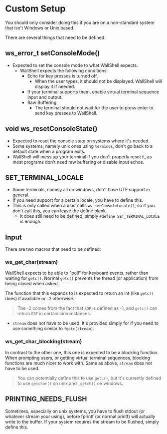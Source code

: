 # Custom Setup

You should only consider doing this if you are on a non-standard system that isn't Windows or Unix based.

There are several things that need to be defined:

## ws_error_t setConsoleMode()

- Expected to set the console mode to what WallShell expects.
  - WallShell expects the following conditions:
    - Echo for key presses is turned off.
      - When the user types, it should not be displayed. WallShell will display it if needed.
    - If your terminal supports them, enable virtual terminal sequence input and output.
    - Raw Buffering
      - The terminal should not wait for the user to press enter to send key presses to WallShell.

## void ws_resetConsoleState()

- Expected to reset the console state on systems where it's needed.
- Some systems, namely unix ones using `terminos`, don't go back to a default state when a program exits.
- WallShell will mess up your terminal if you don't properly reset it, as most programs don't need raw buffering or
  disable input echos.

## SET_TERMINAL_LOCALE

- Some terminals, namely all on windows, don't have UTF support in general.
- If you need support for a certain locale, you have to define this.
- This is only called when a user calls `ws_setConsoleLocale()`, so if you don't call this, you can leave the define
  blank.
  - It does still need to be defined, simply `#define SET_TERMINAL_LOCALE` is enough.

## Input

There are two macros that need to be defined:

### ws_get_char(stream)

WallShell expects to be able to "poll" for keyboard events, rather than waiting for `getc()`.
Normal `getc()` prevents the thread (or application) from being closed when asked.

The function that this expands to is expected to return an int (like `getc()` does) if available or `-2` otherwise.
> The -2 comes from the fact that `EOF` is defined as -1, and `getc()` can return `EOF` in certain circumstances.

- `stream` does not have to be used. It's provided simply for if you need to use something similar to `fgetc(stream)`.

### ws_get_char_blocking(stream)

In contrast to the other one, this one is expected to be a blocking function.
When prompting users, or getting virtual terminal sequences, blocking functions are much nicer to work with.
Same as above, `stream` does not have to be used.

> You can potentially define this to use `getc()`, but it's currently defined to use `getchar()` on unix and `_getch()`
> on windows.

## PRINTING_NEEDS_FLUSH

Sometimes, especially on unix systems, you have to flush stdout (or whatever stream your using), before fprintf (or
normal printf) will actually write to the buffer.
If your system requires the stream to be flushed, simply define this.
